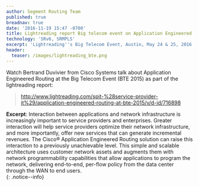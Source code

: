 ```yaml
---
author: Segment Routing Team
published: true
breadnav: true
date: '2016-11-19 15:47 -0700'
title: Lightreading report Big telecom event on Application Engineered Routing
technology: 'SRv6, SRMPLS'
excerpt: 'Lightreading''s Big Telecom Event, Austin, May 24 & 25, 2016 '
header:
  teaser: /images/lightreading_bte.png
---
```

  
Watch Bertrand Duvivier from Cisco Systems talk about Application Engineered Routing at the Big Telecom Event (BTE 2015) as part of the lightreading report:  

><http://www.lightreading.com/spit-%28service-provider-it%29/application-engineered-routing-at-bte-2015/v/d-id/716898>

**Excerpt**: Interaction between applications and network infrastructure is increasingly important to service providers and enterprises. Greater interaction will help service providers optimize their network infrastructure, and more importantly, offer new services that can generate incremental revenues. The Cisco® Application Engineered Routing solution can raise this interaction to a previously unachievable level. This simple and scalable architecture uses customer network assets and augments them with network programmability capabilities that allow applications to program the network, delivering end-to-end, per-flow policy from the data center through the WAN to end users.   
{: .notice--info}

